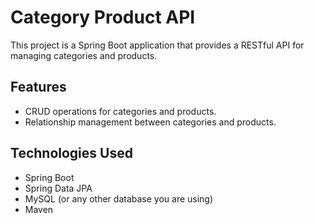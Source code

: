 
# Category Product API

This project is a Spring Boot application that provides a RESTful API for managing categories and products.

## Features

- CRUD operations for categories and products.
- Relationship management between categories and products.

## Technologies Used

- Spring Boot
- Spring Data JPA
- MySQL (or any other database you are using)
- Maven

